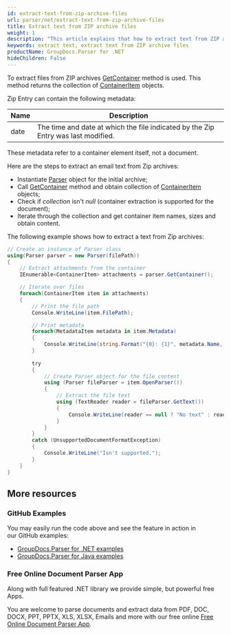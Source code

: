 ```yaml
---
id: extract-text-from-zip-archive-files
url: parser/net/extract-text-from-zip-archive-files
title: Extract text from ZIP archive files
weight: 1
description: "This article explains that how to extract text from ZIP archive files"
keywords: extract text, extract text from ZIP archive files
productName: GroupDocs.Parser for .NET
hideChildren: False
---
```

To extract files from ZIP archives [GetContainer](https://apireference.groupdocs.com/net/parser/groupdocs.parser/parser/methods/getcontainer) method is used. This method returns the collection of [ContainerItem](https://apireference.groupdocs.com/net/parser/groupdocs.parser.data/containeritem) objects.

Zip Entry can contain the following metadata:

| Name | Description |
| --- | --- |
| date | The time and date at which the file indicated by the Zip Entry was last modified. |

These metadata refer to a container element itself, not a document.

Here are the steps to extract an email text from Zip archives:

*   Instantiate [Parser](https://apireference.groupdocs.com/net/parser/groupdocs.parser/parser) object for the initial archive;
*   Call [GetContainer](https://apireference.groupdocs.com/net/parser/groupdocs.parser/parser/methods/getcontainer) method and obtain collection of [ContainerItem](https://apireference.groupdocs.com/net/parser/groupdocs.parser.data/containeritem) objects;
*   Check if *collection* isn't *null* (container extraction is supported for the document);
*   Iterate through the collection and get container item names, sizes and obtain content.

The following example shows how to extract a text from Zip archives:

```csharp
// Create an instance of Parser class
using(Parser parser = new Parser(filePath))
{
    // Extract attachments from the container
    IEnumerable<ContainerItem> attachments = parser.GetContainer();

    // Iterate over files
    foreach(ContainerItem item in attachments)
    {
		// Print the file path
		Console.WriteLine(item.FilePath);

        // Print metadata
        foreach(MetadataItem metadata in item.Metadata)
        {
            Console.WriteLine(string.Format("{0}: {1}", metadata.Name, metadata.Value));
        }
       
        try
        {
            // Create Parser object for the file content
            using (Parser fileParser = item.OpenParser())
            {
                // Extract the file text
                using (TextReader reader = fileParser.GetText())
                {
                    Console.WriteLine(reader == null ? "No text" : reader.ReadToEnd());
                }
            }
        }
        catch (UnsupportedDocumentFormatException)
        {
            Console.WriteLine("Isn't supported.");
        }
	}
}
```

## More resources

### GitHub Examples

You may easily run the code above and see the feature in action in our GitHub examples:

*   [GroupDocs.Parser for .NET examples](https://github.com/groupdocs-parser/GroupDocs.Parser-for-.NET)    
*   [GroupDocs.Parser for Java examples](https://github.com/groupdocs-parser/GroupDocs.Parser-for-Java)    

### Free Online Document Parser App

Along with full featured .NET library we provide simple, but powerful free Apps.

You are welcome to parse documents and extract data from PDF, DOC, DOCX, PPT, PPTX, XLS, XLSX, Emails and more with our free online [Free Online Document Parser App](https://products.groupdocs.app/parser).